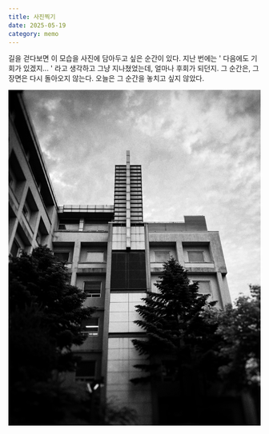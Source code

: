 ```yaml
---
title: 사진찍기
date: 2025-05-19
category: memo
---
```


<script>
    export let src;
</script>


길을 걷다보면 이 모습을 사진에 담아두고 싶은 순간이 있다. 지난 번에는 ' 다음에도 기회가 있겠지... ' 라고 생각하고 그냥 지나쳤었는데, 얼마나 후회가 되던지. 그 순간은, 그 장면은 다시 돌아오지 않는다. 오늘은 그 순간을 놓치고 싶지 않았다.

<img 
    src="/images/250519_takingpicture.jpeg" 
    alt="takingpicture" 
    class="post-vertical"
    loading="lazy"
/>